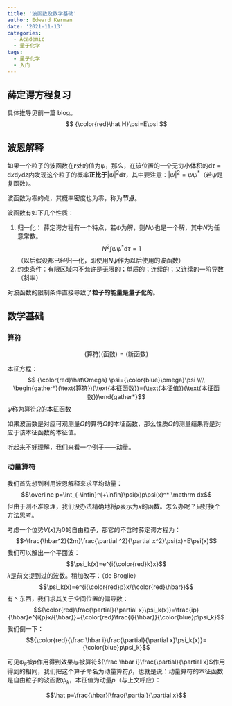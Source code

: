 ```yaml
---
title: '波函数及数学基础'
author: Edward Kerman
date: '2021-11-13'
categories:
  - Academic
  - 量子化学
tags:
  - 量子化学
  - 入门
---
```


## 薛定谔方程复习

具体推导见前一篇 blog。
$$
{\color{red}\hat H}\psi=E\psi
$$

## 波恩解释

如果一个粒子的波函数在$\mathbf r$处的值为$\psi$，那么，在该位置的一个无穷小体积的$\mathrm d\tau =\mathrm dx\mathrm dy\mathrm dz$内发现这个粒子的概率**正比于**$|\psi|^2\mathrm d\tau$，其中要注意：$|\psi|^2=\psi\psi^*$（若$\psi$是复函数）。

波函数为零的点，其概率密度也为零，称为**节点**。

波函数有如下几个性质：

1. 归一化：
   薛定谔方程有一个特点，若$\psi$为解，则$N\psi$也是一个解，其中$N$为任意常数。
   $$N^2\int\psi\psi^*\mathrm d\tau=1$$（以后假设都已经归一化，即使用$N\psi$作为以后使用的波函数）
2. 约束条件：有限区域内不允许是无限的；单质的；连续的；又连续的一阶导数（斜率）

对波函数的限制条件直接导致了**粒子的能量是量子化的**。

## 数学基础

### 算符

$$(\text{算符})(\text{函数})=(\text{新函数})$$

本征方程：
$$ {\color{red}\hat\Omega} \psi={\color{blue}\omega}\psi \\\\ \begin{gather*}(\text{算符})(\text{本征函数})=(\text{本征值})(\text{本征函数})\end{gather*}$$
$\psi$称为算符$\hat\Omega$的本征函数

如果波函数是对应可观测量$\Omega$的算符$\hat\Omega$的本征函数，那么性质$\Omega$的测量结果将是对应于该本征函数的本征值。

听起来不好理解，我们来看一个例子——动量。

### 动量算符

我们首先想到利用波恩解释来求平均动量：
$$\overline p=\int_{-\infin}^{+\infin}\psi(x)p\psi(x)^* \mathrm dx$$
但由于测不准原理，我们没办法精确地将$p$表示为$x$的函数。怎么办呢？只好换个方法思考。

考虑一个位势$V(x)$为$0$的自由粒子，那它的不含时薛定谔方程为：
$$-\frac{\hbar^2}{2m}\frac{\partial ^2}{\partial x^2}\psi(x)=E\psi(x)$$
我们可以解出一个平面波：
$$\psi_k(x)=e^{i{\color{red}k}x}$$
$k$是前文提到过的波数。稍加改写：（de Broglie）
$$\psi_k(x)=e^{i{\color{red}p}x/{\color{red}\hbar}}$$
有丶东西，我们求其关于空间位置的偏导数：
$${\color{red}\frac{\partial}{\partial x}\psi_k(x)}=\frac{ip}{\hbar}e^{i{p}x/{\hbar}}={\color{red}\frac{i}{\hbar}}{\color{blue}p\psi_k}$$
我们倒一下：
$${\color{red}{\frac \hbar i}\frac{\partial}{\partial x}\psi_k(x)}={\color{blue}p\psi_k}$$

可见$\psi_k$被$p$作用得到效果与被算符${\frac \hbar i}\frac{\partial}{\partial x}$作用得到的相同，我们把这个算子命名为动量算符$\hat p$，也就是说：动量算符的本征函数是自由粒子的波函数$\psi_k$，本征值为动量$p$（与上文呼应）：

$$\hat p=\frac{\hbar}i\frac{\partial}{\partial x}$$